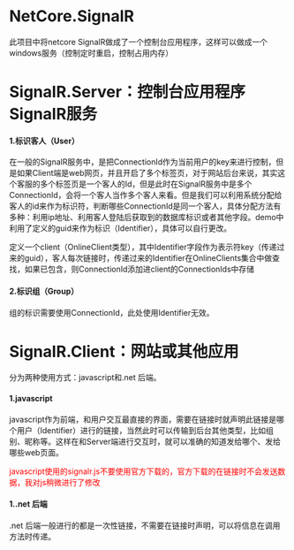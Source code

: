 # NetCore.SignalR
 
 
 此项目中将netcore SignalR做成了一个控制台应用程序，这样可以做成一个windows服务（控制定时重启，控制占用内存）


 <h1>SignalR.Server：控制台应用程序SignalR服务 </h1>
 
 <h4>1.标识客人（User）</h4>
 <p>
     在一般的SignalR服务中，是把ConnectionId作为当前用户的key来进行控制，但是如果Client端是web网页，并且开启了多个标签页，对于网站后台来说，其实这个客服的多个标签页是一个客人的Id，但是此时在SignalR服务中是多个ConnectionId，会将一个客人当作多个客人来看。但是我们可以利用系统分配给客人的id来作为标识符，判断哪些ConnectionId是同一个客人，具体分配方法有多种：利用ip地址、利用客人登陆后获取到的数据库标识或者其他字段。demo中利用了定义的guid来作为标识（Identifier），具体可以自行更改。
 </p>
  <p>
     定义一个client（OnlineClient类型），其中Identifier字段作为表示符key（传递过来的guid），客人每次链接时，传递过来的Identifier在OnlineClients集合中做查找，如果已包含，则ConnectionId添加进client的ConnectionIds中存储
 </p>
  
 <h4>2.标识组（Group）</h4>
 <p>
     组的标识需要使用ConnectionId，此处使用Identifier无效。
 </p>
 
 
 <h1>SignalR.Client：网站或其他应用 </h1>
  <p>
     分为两种使用方式：javascript和.net 后端。
 </p>
 <h4>1.javascript</h4>
 <p>
     javascript作为前端，和用户交互最直接的界面，需要在链接时就声明此链接是哪个用户（Identifier）进行的链接，当然此时可以传输到后台其他类型，比如组别、昵称等。这样在和Server端进行交互时，就可以准确的知道发给哪个、发给哪些web页面。
 </p>
  <p style="color:red;">
     javascript使用的signalr.js不要使用官方下载的，官方下载的在链接时不会发送数据，我对js稍微进行了修改
 </p>
 
 <h4>1..net 后端</h4>
 <p>
     .net 后端一般进行的都是一次性链接，不需要在链接时声明，可以将信息在调用方法时传递。
 </p>
